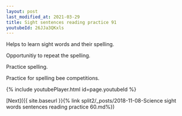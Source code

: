 ```yaml
---
layout: post
last_modified_at: 2021-03-29
title: Sight sentences reading practice 91
youtubeId: 26JJa3QKxls
---
```

 
 
Helps to learn sight words and their spelling.

Opportunitiy to repeat the spelling. 

Practice spelling. 
 
Practice for spelling bee competitions. 
 
{% include youtubePlayer.html id=page.youtubeId %}
 
 

[Next]({{ site.baseurl }}{% link  split2/_posts/2018-11-08-Science sight words sentences reading practice 60.md%})
 
